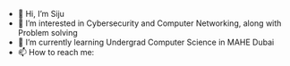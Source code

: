 - 👋 Hi, I’m Siju
- 👀 I’m interested in Cybersecurity and Computer Networking, along with Problem solving
- 🌱 I’m currently learning Undergrad Computer Science in MAHE Dubai
- 📫 How to reach me:


<!---
isuidk/isuidk is a ✨ special ✨ repository because its `README.md` (this file) appears on your GitHub profile.
You can click the Preview link to take a look at your changes.
--->
